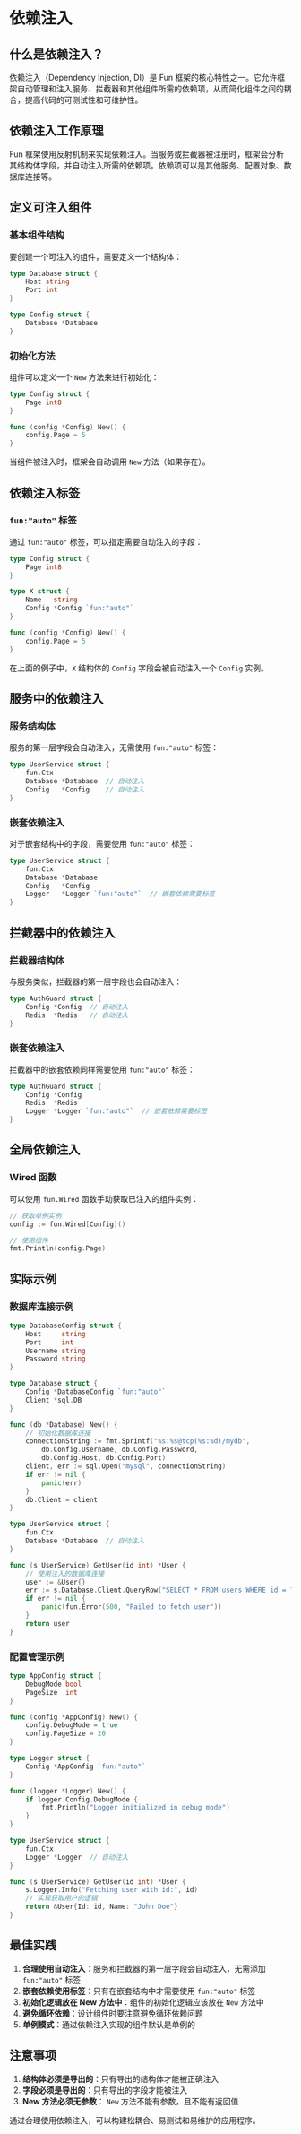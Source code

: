 # 依赖注入

## 什么是依赖注入？

依赖注入（Dependency Injection, DI）是 Fun 框架的核心特性之一。它允许框架自动管理和注入服务、拦截器和其他组件所需的依赖项，从而简化组件之间的耦合，提高代码的可测试性和可维护性。

## 依赖注入工作原理

Fun 框架使用反射机制来实现依赖注入。当服务或拦截器被注册时，框架会分析其结构体字段，并自动注入所需的依赖项。依赖项可以是其他服务、配置对象、数据库连接等。

## 定义可注入组件

### 基本组件结构

要创建一个可注入的组件，需要定义一个结构体：

```go
type Database struct {
    Host string
    Port int
}

type Config struct {
    Database *Database
}
```


### 初始化方法

组件可以定义一个 `New` 方法来进行初始化：

```go
type Config struct {
    Page int8
}

func (config *Config) New() {
    config.Page = 5
}
```


当组件被注入时，框架会自动调用 `New` 方法（如果存在）。

## 依赖注入标签

### `fun:"auto"` 标签

通过 `fun:"auto"` 标签，可以指定需要自动注入的字段：

```go
type Config struct {
    Page int8
}

type X struct {
    Name   string
    Config *Config `fun:"auto"`
}

func (config *Config) New() {
    config.Page = 5
}
```


在上面的例子中，`X` 结构体的 `Config` 字段会被自动注入一个 `Config` 实例。

## 服务中的依赖注入

### 服务结构体

服务的第一层字段会自动注入，无需使用 `fun:"auto"` 标签：

```go
type UserService struct {
    fun.Ctx
    Database *Database  // 自动注入
    Config   *Config    // 自动注入
}
```


### 嵌套依赖注入

对于嵌套结构中的字段，需要使用 `fun:"auto"` 标签：

```go
type UserService struct {
    fun.Ctx
    Database *Database
    Config   *Config
    Logger   *Logger `fun:"auto"`  // 嵌套依赖需要标签
}
```


## 拦截器中的依赖注入

### 拦截器结构体

与服务类似，拦截器的第一层字段也会自动注入：

```go
type AuthGuard struct {
    Config *Config  // 自动注入
    Redis  *Redis   // 自动注入
}
```


### 嵌套依赖注入

拦截器中的嵌套依赖同样需要使用 `fun:"auto"` 标签：

```go
type AuthGuard struct {
    Config *Config
    Redis  *Redis
    Logger *Logger `fun:"auto"`  // 嵌套依赖需要标签
}
```


## 全局依赖注入

### Wired 函数

可以使用 `fun.Wired` 函数手动获取已注入的组件实例：

```go
// 获取单例实例
config := fun.Wired[Config]()

// 使用组件
fmt.Println(config.Page)
```


## 实际示例

### 数据库连接示例

```go
type DatabaseConfig struct {
    Host     string
    Port     int
    Username string
    Password string
}

type Database struct {
    Config *DatabaseConfig `fun:"auto"`
    Client *sql.DB
}

func (db *Database) New() {
    // 初始化数据库连接
    connectionString := fmt.Sprintf("%s:%s@tcp(%s:%d)/mydb", 
        db.Config.Username, db.Config.Password, 
        db.Config.Host, db.Config.Port)
    client, err := sql.Open("mysql", connectionString)
    if err != nil {
        panic(err)
    }
    db.Client = client
}

type UserService struct {
    fun.Ctx
    Database *Database  // 自动注入
}

func (s UserService) GetUser(id int) *User {
    // 使用注入的数据库连接
    user := &User{}
    err := s.Database.Client.QueryRow("SELECT * FROM users WHERE id = ?", id).Scan(&user.Id, &user.Name)
    if err != nil {
        panic(fun.Error(500, "Failed to fetch user"))
    }
    return user
}
```


### 配置管理示例

```go
type AppConfig struct {
    DebugMode bool
    PageSize  int
}

func (config *AppConfig) New() {
    config.DebugMode = true
    config.PageSize = 20
}

type Logger struct {
    Config *AppConfig `fun:"auto"`
}

func (logger *Logger) New() {
    if logger.Config.DebugMode {
        fmt.Println("Logger initialized in debug mode")
    }
}

type UserService struct {
    fun.Ctx
    Logger *Logger  // 自动注入
}

func (s UserService) GetUser(id int) *User {
    s.Logger.Info("Fetching user with id:", id)
    // 实现获取用户的逻辑
    return &User{Id: id, Name: "John Doe"}
}
```


## 最佳实践

1. **合理使用自动注入**：服务和拦截器的第一层字段会自动注入，无需添加 `fun:"auto"` 标签
2. **嵌套依赖使用标签**：只有在嵌套结构中才需要使用 `fun:"auto"` 标签
3. **初始化逻辑放在 New 方法中**：组件的初始化逻辑应该放在 `New` 方法中
4. **避免循环依赖**：设计组件时要注意避免循环依赖问题
6. **单例模式**：通过依赖注入实现的组件默认是单例的

## 注意事项

1. **结构体必须是导出的**：只有导出的结构体才能被正确注入
2. **字段必须是导出的**：只有导出的字段才能被注入
3. **New 方法必须无参数**： `New` 方法不能有参数，且不能有返回值

通过合理使用依赖注入，可以构建松耦合、易测试和易维护的应用程序。
